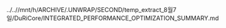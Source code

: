 ../..//mnt/h/ARCHIVE/.UNWRAP/SECOND/temp_extract_8월7일/DuRiCore/INTEGRATED_PERFORMANCE_OPTIMIZATION_SUMMARY.md